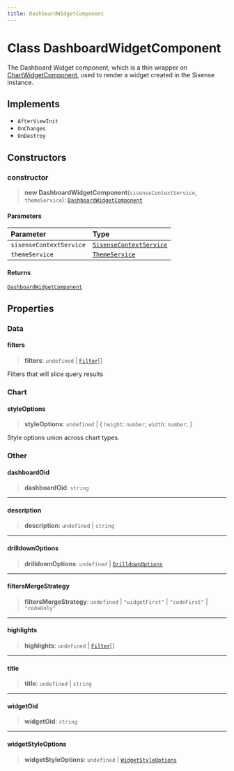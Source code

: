 ```yaml
---
title: DashboardWidgetComponent
---
```


# Class DashboardWidgetComponent

The Dashboard Widget component, which is a thin wrapper on [ChartWidgetComponent](class.ChartWidgetComponent.md),
used to render a widget created in the Sisense instance.

## Implements

- `AfterViewInit`
- `OnChanges`
- `OnDestroy`

## Constructors

### constructor

> **new DashboardWidgetComponent**(`sisenseContextService`, `themeService`): [`DashboardWidgetComponent`](class.DashboardWidgetComponent.md)

#### Parameters

| Parameter | Type |
| :------ | :------ |
| `sisenseContextService` | [`SisenseContextService`](class.SisenseContextService.md) |
| `themeService` | [`ThemeService`](class.ThemeService.md) |

#### Returns

[`DashboardWidgetComponent`](class.DashboardWidgetComponent.md)

## Properties

### Data

#### filters

> **filters**: `undefined` \| [`Filter`](../../sdk-data/interfaces/interface.Filter.md)[]

Filters that will slice query results

### Chart

#### styleOptions

> **styleOptions**: `undefined` \| \{
  `height`: `number`;
  `width`: `number`;
 }

Style options union across chart types.

### Other

#### dashboardOid

> **dashboardOid**: `string`

***

#### description

> **description**: `undefined` \| `string`

***

#### drilldownOptions

> **drilldownOptions**: `undefined` \| [`DrilldownOptions`](../../sdk-ui/type-aliases/type-alias.DrilldownOptions.md)

***

#### filtersMergeStrategy

> **filtersMergeStrategy**: `undefined` \| `"widgetFirst"` \| `"codeFirst"` \| `"codeOnly"`

***

#### highlights

> **highlights**: `undefined` \| [`Filter`](../../sdk-data/interfaces/interface.Filter.md)[]

***

#### title

> **title**: `undefined` \| `string`

***

#### widgetOid

> **widgetOid**: `string`

***

#### widgetStyleOptions

> **widgetStyleOptions**: `undefined` \| [`WidgetStyleOptions`](../../sdk-ui/interfaces/interface.WidgetStyleOptions.md)
